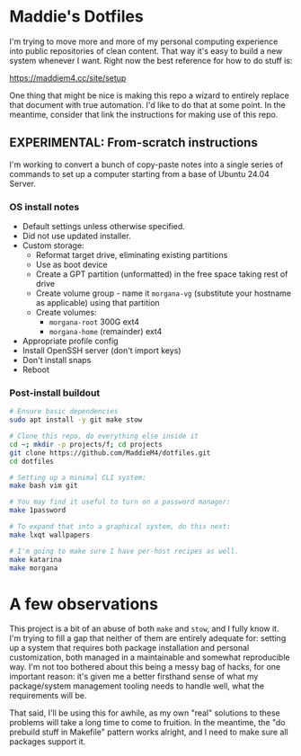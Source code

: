 # Maddie's Dotfiles

I'm trying to move more and more of my personal computing experience into public
repositories of clean content. That way it's easy to build a new system whenever
I want. Right now the best reference for how to do stuff is:

https://maddiem4.cc/site/setup

One thing that might be nice is making this repo a wizard to entirely replace
that document with true automation. I'd like to do that at some point. In the
meantime, consider that link the instructions for making use of this repo.

## EXPERIMENTAL: From-scratch instructions

I'm working to convert a bunch of copy-paste notes into a single series of
commands to set up a computer starting from a base of Ubuntu 24.04 Server.

### OS install notes

 * Default settings unless otherwise specified.
 * Did not use updated installer.
 * Custom storage:
   * Reformat target drive, eliminating existing partitions
   * Use as boot device
   * Create a GPT partition (unformatted) in the free space taking rest of drive
   * Create volume group - name it `morgana-vg` (substitute your hostname as applicable) using that partition
   * Create volumes:
     * `morgana-root` 300G ext4
     * `morgana-home` (remainder) ext4
 * Appropriate profile config
 * Install OpenSSH server (don't import keys)
 * Don't install snaps
 * Reboot

### Post-install buildout

```bash
# Ensure basic dependencies
sudo apt install -y git make stow

# Clone this repo, do everything else inside it
cd ~; mkdir -p projects/f; cd projects
git clone https://github.com/MaddieM4/dotfiles.git
cd dotfiles

# Setting up a minimal CLI system:
make bash vim git

# You may find it useful to turn on a password manager:
make 1password

# To expand that into a graphical system, do this next:
make lxqt wallpapers

# I'm going to make sure I have per-host recipes as well.
make katarina
make morgana
```

# A few observations

This project is a bit of an abuse of both `make` and `stow`, and I fully know it. I'm trying
to fill a gap that neither of them are entirely adequate for: setting up a system that requires
both package installation and personal customization, both managed in a maintainable and somewhat
reproducible way. I'm not too bothered about this being a messy bag of hacks, for one important
reason: it's given me a better firsthand sense of what my package/system management tooling needs
to handle well, what the requirements will be.

That said, I'll be using this for awhile, as my own "real" solutions to these problems will take
a long time to come to fruition. In the meantime, the "do prebuild stuff in Makefile" pattern
works alright, and I need to make sure all packages support it.
